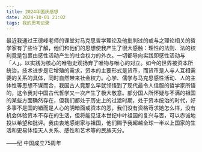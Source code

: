 ```yaml
---
title: 2024年国庆感想
date: 2024-10-01 21:02
tags: 我的思考记录
---
```



最近我通过王德峰老师的课堂对马克思哲学理论及他批判过的或与之理论相关的哲学家有了些许了解，他们和他们的思想使我产生了很大感触：<!--more-->理性的法则、法的权利竟是包裹由感性活动产生的社会权力的外衣。一切都导向实践即感性活动与「人」。以实践为核心的唯物史观扬弃了唯物与唯心的对立。如今的世界被资本所统治，技术进步是它增殖的需求，资本的主要形式是货币，而货币是人与人互相需要的关系的具体，同时自然带来社会权力。心学、儒学与马克思感性活动、人的主体性等思想不谋而合，我国古人竟那么早就领悟到了现代最令人信服的哲学家所悟的，这令我对中国古代哲学又一次产生了极大敬意。部分国人所怀疑与不满的祖国的某些方面确然存在，但我们都处于历史上的过渡时期，处于资本统治的时代，好多事不是国的错而是人心的阴暗面或资本的恶，我们没有资格苛求她怎么样，没有机会体验资本不存在的生活，但将能见证本世纪中叶祖国的复兴与否，可以赤诚地投以希望和批评。我由衷地感谢家与祖国，他们赐予我超越全球一半以上国家的生活和更易体悟天人关系、感性和艺术等的民族天分。

——纪 中国成立75周年